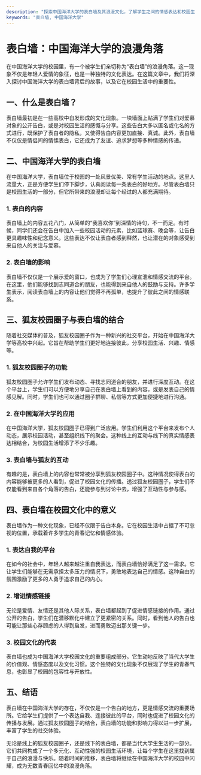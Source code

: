```yaml
---
description: "探索中国海洋大学的表白墙及其浪漫文化，了解学生之间的情感表达和校园生活。"
keywords: "表白墙, 中国海洋大学"
---
```

# 表白墙：中国海洋大学的浪漫角落

在中国海洋大学的校园里，有一个被学生们亲切称为“表白墙”的浪漫角落。这一现象不仅是年轻人爱情的象征，也是一种独特的文化表达。在这篇文章中，我们将深入探讨中国海洋大学的表白墙背后的故事，以及它在校园生活中的重要性。

## 一、什么是表白墙？

表白墙最初是在一些高校中自发形成的文化现象。一块墙面上贴满了学生们对爱慕对象的公开告白，或是对校园生活的感慨与分享。这些告白大多以匿名或化名的方式进行，既保护了表白者的隐私，又使得告白内容更加直接、真诚。此外，表白墙不仅仅是情侣间的情愫表白，它还成为了友谊、追求梦想等多种情感的传递。

## 二、中国海洋大学的表白墙

在中国海洋大学，表白墙位于校园的一处风景优美、常有学生活动的地点。这里人流量大，正是方便学生们停下脚步，认真阅读每一条表白的好地方。尽管表白墙只是校园生活的一部分，但它所带来的浪漫却让每个经过的人都充满期待。

### 1. 表白的内容

表白墙上的内容五花八门，从简单的“我喜欢你”到深情的诗句，不一而足。有时候，同学们还会在告白中加入一些校园活动的元素，比如篮球赛、晚会等，让告白更具趣味性和纪念意义。这些表达不仅让表白者感到释然，也让潜在的对象感受到来自他人的关注与爱慕。

### 2. 表白墙的影响

表白墙不仅仅是一个展示爱的窗口，也成为了学生们心理宣泄和情感交流的平台。在这里，他们能够找到志同道合的朋友，也能得到来自他人的鼓励与支持。许多学生表示，阅读表白墙上的内容让他们觉得不再孤单，也提升了彼此之间的情感联系。

## 三、狐友校园圈子与表白墙的结合

随着社交媒体的普及，狐友校园圈子作为一种新兴的社交平台，开始在中国海洋大学等高校中兴起。它旨在帮助学生们更好地连接彼此，分享校园生活、兴趣、情感等。

### 1. 狐友校园圈子的功能

狐友校园圈子允许学生们发布动态、寻找志同道合的朋友，并进行深度互动。在这个平台上，学生们可以方便地分享自己在表白墙上看到的内容，或是发表自己的情感见解。同时，学生们也可以通过圈子群聊、私信等方式更加便捷地进行沟通。

### 2. 在中国海洋大学的应用

在中国海洋大学，狐友校园圈子已得到广泛应用。学生们利用这个平台来发布个人动态，展示校园活动，甚至组织线下的聚会。这种线上的互动与线下的真实情感表达相结合，为校园生活增添了不少乐趣。

### 3. 表白墙与狐友的互动

有趣的是，表白墙上的内容也常常被分享到狐友校园圈子中。这种情况使得表白的内容能够被更多的人看到，促进了校园文化的传播。透过狐友校园圈子，学生们不仅能看到来自各个角落的告白，还能参与到讨论中去，增强了互动性与参与感。

## 四、表白墙在校园文化中的意义

表白墙作为一种文化现象，已经不仅限于告白本身。它在校园生活中占据了不可忽视的位置，承载着许多学生的青春记忆和情感体验。

### 1. 表达自我的平台

在如今的社会中，年轻人越来越注重自我表达，而表白墙恰好满足了这一需求。它让学生们能够在无需承担太多压力的情况下，勇敢地表达自己的情感。这种自由的氛围激励了更多的人勇于追求自己的内心。

### 2. 增进情感链接

无论是爱情、友情还是其他人际关系，表白墙都起到了促进情感链接的作用。通过公开的告白，学生们在潜移默化中建立了更紧密的关系。同时，看到他人的告白也可能让那些心存顾虑的人得到启发，进而勇敢迈出那关键一步。

### 3. 校园文化的代表

表白墙也成为中国海洋大学校园文化的重要组成部分。它生动地反映了当代大学生的价值观、情感态度以及文化习惯。这个独特的文化现象不仅展现了学生的青春气息，也彰显了校园的包容性与开放性。

## 五、结语

表白墙在中国海洋大学的存在，不仅仅是一个告白的地方，更是情感交流的重要场所。它给学生们提供了一个表达自我、连接彼此的平台，同时也促进了校园文化的传播与发展。通过狐友校园圈子的结合，表白墙的功能和影响力得以进一步扩展，丰富了学生的社交体验。

无论是线上的狐友校园圈子，还是线下的表白墙，都是当代大学生生活的一部分。它们共同构成了一个多元化、互动性强的校园生活环境，让每个学生在这里找到属于自己的浪漫与快乐。随着时间的推移，表白墙将继续在中国海洋大学的校园中闪耀，成为无数青春回忆中的浪漫角落。
